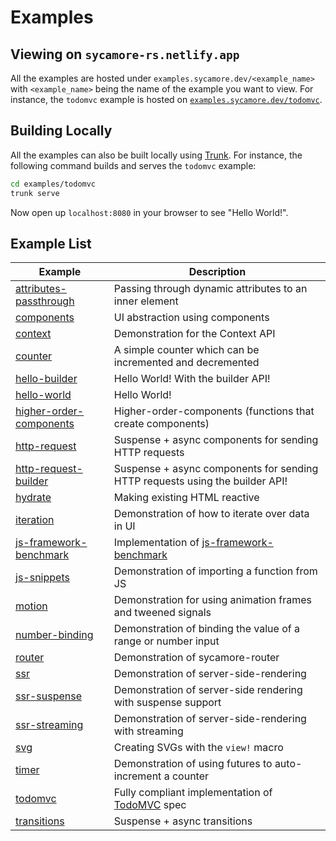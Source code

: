 # Examples

## Viewing on `sycamore-rs.netlify.app`

All the examples are hosted under `examples.sycamore.dev/<example_name>` with
`<example_name>` being the name of the example you want to view. For instance, the `todomvc` example
is hosted on
[`examples.sycamore.dev/todomvc`](https://examples.sycamore.dev/todomvc).

## Building Locally

All the examples can also be built locally using [Trunk](https://trunkrs.dev). For instance, the
following command builds and serves the `todomvc` example:

```bash
cd examples/todomvc
trunk serve
```

Now open up `localhost:8080` in your browser to see "Hello World!".

## Example List

| Example                                            | Description                                                                                    |
|----------------------------------------------------|------------------------------------------------------------------------------------------------|
| [attributes-passthrough](attributes-passthrough)   | Passing through dynamic attributes to an inner element                                         |
| [components](components)                           | UI abstraction using components                                                                |
| [context](context)                                 | Demonstration for the Context API                                                              |
| [counter](counter)                                 | A simple counter which can be incremented and decremented                                      |
| [hello-builder](hello-builder)                     | Hello World! With the builder API!                                                             |
| [hello-world](hello-world)                         | Hello World!                                                                                   |
| [higher-order-components](higher-order-components) | Higher-order-components (functions that create components)                                     |
| [http-request](http-request)                       | Suspense + async components for sending HTTP requests                                          |
| [http-request-builder](http-request-builder)       | Suspense + async components for sending HTTP requests using the builder API!                   |
| [hydrate](hydrate)                                 | Making existing HTML reactive                                                                  |
| [iteration](iteration)                             | Demonstration of how to iterate over data in UI                                                |
| [js-framework-benchmark](js-framework-benchmark)   | Implementation of [js-framework-benchmark](https://github.com/krausest/js-framework-benchmark) |
| [js-snippets](js-snippets)                         | Demonstration of importing a function from JS                                                  |
| [motion](motion)                                   | Demonstration for using animation frames and tweened signals                                   |
| [number-binding](number-binding)                   | Demonstration of binding the value of a range or number input                                  |
| [router](router)                                   | Demonstration of sycamore-router                                                               |
| [ssr](ssr)                                         | Demonstration of server-side-rendering                                                         |
| [ssr-suspense](ssr-suspense)                       | Demonstration of server-side rendering with suspense support                                   |
| [ssr-streaming](ssr-streaming)                     | Demonstration of server-side-rendering with streaming                                          |
| [svg](svg)                                         | Creating SVGs with the `view!` macro                                                           |
| [timer](timer)                                     | Demonstration of using futures to auto-increment a counter                                     |
| [todomvc](todomvc)                                 | Fully compliant implementation of [TodoMVC](https://todomvc.com/) spec                         |
| [transitions](transitions)                         | Suspense + async transitions                                                                   |
